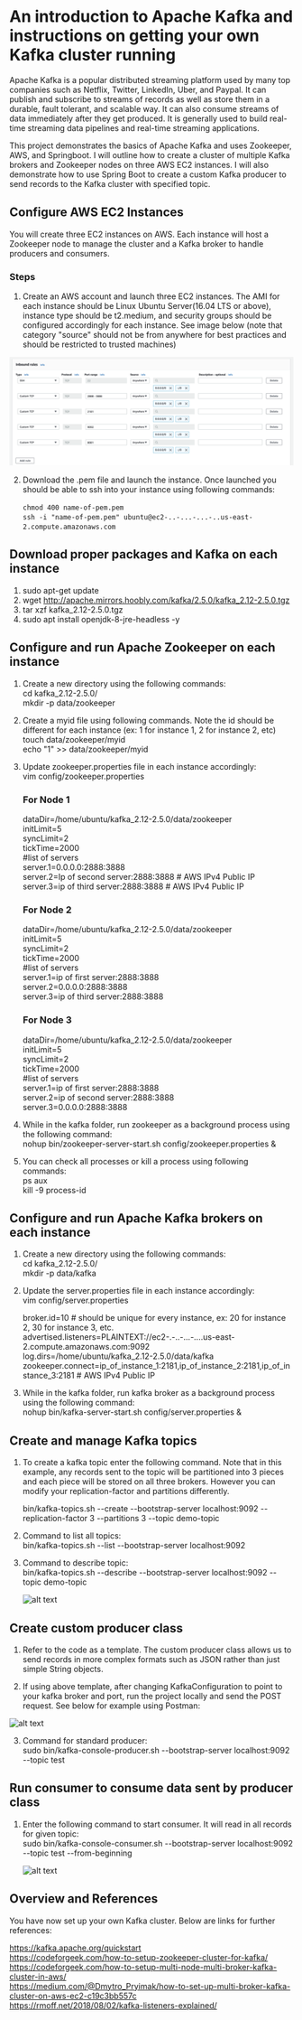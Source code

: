# An introduction to Apache Kafka and instructions on getting your own Kafka cluster running
Apache Kafka is a popular distributed streaming platform used by many top companies such as Netflix, Twitter, LinkedIn, Uber, and Paypal. It can publish and subscribe to streams of records as well as store them in a durable, fault tolerant, and scalable way. It can also consume streams of data immediately after they get produced. It is generally used to build real-time streaming data pipelines and real-time streaming applications. 

This project demonstrates the basics of Apache Kafka and uses Zookeeper, AWS, and Springboot. I will outline how to create a cluster of multiple Kafka brokers and Zookeeper nodes on three AWS EC2 instances. I will also demonstrate how to use Spring Boot to create a custom Kafka producer to send records to the Kafka cluster with specified topic. 

## Configure AWS EC2 Instances
You will create three EC2 instances on AWS. Each instance will host a Zookeeper node to manage the cluster and a Kafka broker to handle producers and consumers.

### Steps
1. Create an AWS account and launch three EC2 instances. The AMI for each instance should be Linux Ubuntu Server(16.04 LTS or above), instance type should be t2.medium, and security groups should be configured accordingly for each instance. See image below (note that category "source" should not be from anywhere for best practices and should be restricted to trusted machines) 

![alt text](https://github.com/osharif12/springboot-kafka-project/blob/master/src/main/resources/static/security-groups.png "")

2. Download the .pem file and launch the instance. Once launched you should be able to ssh into your instance using following commands: 

   `chmod 400 name-of-pem.pem`  <br />
   ```ssh -i "name-of-pem.pem" ubuntu@ec2-..-...-...-..us-east-2.compute.amazonaws.com```

## Download proper packages and Kafka on each instance
1. sudo apt-get update
2. wget http://apache.mirrors.hoobly.com/kafka/2.5.0/kafka_2.12-2.5.0.tgz
3. tar xzf kafka_2.12-2.5.0.tgz
4. sudo apt install openjdk-8-jre-headless -y

## Configure and run Apache Zookeeper on each instance
1. Create a new directory using the following commands: <br />
   cd kafka_2.12-2.5.0/<br />
   mkdir -p data/zookeeper
2. Create a myid file using following commands. Note the id should be different for each instance (ex: 1 for instance 1, 2 for instance 2, etc) <br />
   touch data/zookeeper/myid <br />
   echo "1" >> data/zookeeper/myid
3. Update zookeeper.properties file in each instance accordingly: <br />
   vim config/zookeeper.properties
   
   ### For Node 1
   dataDir=/home/ubuntu/kafka_2.12-2.5.0/data/zookeeper <br />
   initLimit=5 <br />
   syncLimit=2 <br />
   tickTime=2000 <br />
   #list of servers <br />
   server.1=0.0.0.0:2888:3888 <br />
   server.2=Ip of second server:2888:3888 # AWS IPv4 Public IP <br />
   server.3=ip of third server:2888:3888 # AWS IPv4 Public IP <br />
  
   ### For Node 2
   dataDir=/home/ubuntu/kafka_2.12-2.5.0/data/zookeeper <br />
   initLimit=5 <br />
   syncLimit=2 <br />
   tickTime=2000 <br />
   #list of servers <br />
   server.1=ip of first server:2888:3888  <br />
   server.2=0.0.0.0:2888:3888 <br />
   server.3=ip of third server:2888:3888 <br />
   
   ### For Node 3
   dataDir=/home/ubuntu/kafka_2.12-2.5.0/data/zookeeper <br />
   initLimit=5 <br />
   syncLimit=2 <br />
   tickTime=2000 <br />
   #list of servers <br />
   server.1=ip of first server:2888:3888 <br />
   server.2=ip of second server:2888:3888 <br />
   server.3=0.0.0.0:2888:3888 <br />

4. While in the kafka folder, run zookeeper as a background process using the following command: <br />
   nohup bin/zookeeper-server-start.sh config/zookeeper.properties & <br />
   
5. You can check all processes or kill a process using following commands: <br />
   ps aux <br />
   kill -9 process-id <br />

## Configure and run Apache Kafka brokers on each instance
1. Create a new directory using the following commands: <br />
   cd kafka_2.12-2.5.0/  <br />
   mkdir -p data/kafka  <br />

2. Update the server.properties file in each instance accordingly: <br />
   vim config/server.properties <br />  
   
   broker.id=10 # should be unique for every instance, ex: 20 for instance 2, 30 for instance 3, etc. <br />
   advertised.listeners=PLAINTEXT://ec2-.-..-...-....us-east-2.compute.amazonaws.com:9092 <br />
   log.dirs=/home/ubuntu/kafka_2.12-2.5.0/data/kafka <br />
   zookeeper.connect=ip_of_instance_1:2181,ip_of_instance_2:2181,ip_of_instance_3:2181 # AWS IPv4 Public IP  <br />
   
3. While in the kafka folder, run kafka broker as a background process using the following command: <br />
   nohup bin/kafka-server-start.sh config/server.properties & <br /> 
   
## Create and manage Kafka topics
1. To create a kafka topic enter the following command. Note that in this example, any records sent to the topic will be partitioned into 3 pieces and each piece will be stored on all three brokers. However you can modify your replication-factor and partitions differently. <br />

   bin/kafka-topics.sh --create  --bootstrap-server localhost:9092 --replication-factor 3 --partitions 3 --topic demo-topic <br />

2. Command to list all topics:  <br />
   bin/kafka-topics.sh --list  --bootstrap-server localhost:9092 <br />
   
3. Command to describe topic:  <br />
   bin/kafka-topics.sh --describe  --bootstrap-server localhost:9092 --topic demo-topic <br />
   
   ![alt text](https://github.com/osharif12/springboot-kafka-project/blob/master/src/main/resources/static/topic-info.png "")

## Create custom producer class 
1. Refer to the code as a template. The custom producer class allows us to send records in more complex formats such as JSON rather than just simple String objects.  <br />

2. If using above template, after changing KafkaConfiguration to point to your kafka broker and port, run the project locally and send the POST request. See below for example using Postman: 

![alt text](https://github.com/osharif12/springboot-kafka-project/blob/master/src/main/resources/static/postman.png "")
   
3. Command for standard producer:  <br />
   sudo bin/kafka-console-producer.sh --bootstrap-server localhost:9092 --topic test <br />

## Run consumer to consume data sent by producer class
1. Enter the following command to start consumer. It will read in all records for given topic:  <br />
   sudo bin/kafka-console-consumer.sh --bootstrap-server localhost:9092 --topic test --from-beginning <br />
   
   ![alt text](https://github.com/osharif12/springboot-kafka-project/blob/master/src/main/resources/static/consumer.png "")
   
## Overview and References
You have now set up your own Kafka cluster. Below are links for further references: <br />

https://kafka.apache.org/quickstart <br />
https://codeforgeek.com/how-to-setup-zookeeper-cluster-for-kafka/ <br />
https://codeforgeek.com/how-to-setup-multi-node-multi-broker-kafka-cluster-in-aws/ <br />
https://medium.com/@Dmytro_Pryimak/how-to-set-up-multi-broker-kafka-cluster-on-aws-ec2-c19c3bb557c <br />
https://rmoff.net/2018/08/02/kafka-listeners-explained/ <br />
